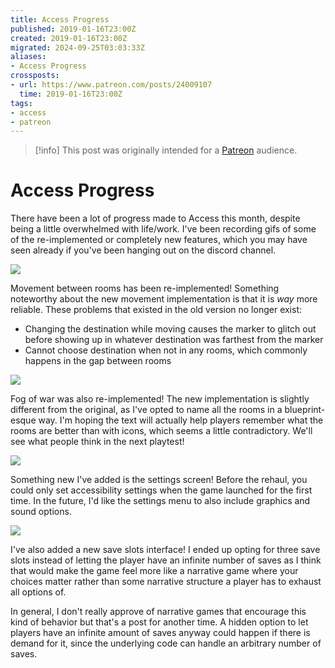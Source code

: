```yaml
---
title: Access Progress
published: 2019-01-16T23:00Z
created: 2019-01-16T23:00Z
migrated: 2024-09-25T03:03:33Z
aliases:
- Access Progress
crossposts:
- url: https://www.patreon.com/posts/24009107
  time: 2019-01-16T23:00Z
tags:
- access
- patreon
---
```


> [!info]
> This post was originally intended for a [Patreon](../tags/patreon.md) audience.

# Access Progress

There have been a lot of progress made to Access this month, despite being a little overwhelmed with life/work. I've been recording gifs of some of the re-implemented or completely new features, which you may have seen already if you've been hanging out on the discord channel.

![](201901162300-1.gif)

Movement between rooms has been re-implemented! Something noteworthy about the new movement implementation is that it is _way_ more reliable. These problems that existed in the old version no longer exist:

- Changing the destination while moving causes the marker to glitch out before showing up in whatever destination was farthest from the marker
- Cannot choose destination when not in any rooms, which commonly happens in the gap between rooms

![](201901162300-2.gif)

Fog of war was also re-implemented! The new implementation is slightly different from the original, as I've opted to name all the rooms in a blueprint-esque way. I'm hoping the text will actually help players remember what the rooms are better than with icons, which seems a little contradictory. We'll see what people think in the next playtest!

![](201901162300-3.gif)

Something new I've added is the settings screen! Before the rehaul, you could only set accessibility settings when the game launched for the first time. In the future, I'd like the settings menu to also include graphics and sound options.

![](201901162300-4.gif)

I've also added a new save slots interface! I ended up opting for three save slots instead of letting the player have an infinite number of saves as I think that would make the game feel more like a narrative game where your choices matter rather than some narrative structure a player has to exhaust all options of.

In general, I don't really approve of narrative games that encourage this kind of behavior but that's a post for another time. A hidden option to let players have an infinite amount of saves anyway could happen if there is demand for it, since the underlying code can handle an arbitrary number of saves.
